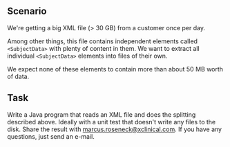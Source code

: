 ## Scenario

We're getting a big XML file (> 30 GB) from a customer once per day.

Among other things, this file contains independent elements called `<SubjectData>` with plenty of content in them.
We want to extract all individual `<SubjectData>` elements into files of their own.

We expect none of these elements to contain more than about 50 MB worth of data.

## Task
Write a Java program that reads an XML file and does the splitting described above. Ideally with a unit test that doesn't write any files to the disk. Share the result with marcus.roseneck@xclinical.com. If you have any questions, just send an e-mail.
